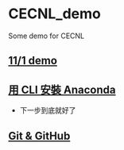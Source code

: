 # CECNL_demo
Some demo for CECNL 
## [11/1 demo](https://hackmd.io/VrR0OWEQTrSlMse8qd_Nbw?view)

## [用 CLI 安裝 Anaconda](https://hackmd.io/V4iZOFAGROKX1eIGdipxkA?view)
  * 下一步到底就好了
## [Git & GitHub](https://hackmd.io/7jWghXuZQhybH51yFcN07w?view)
